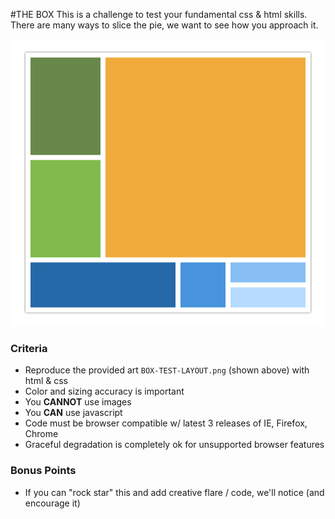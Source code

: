 #THE BOX
This is a challenge to test your fundamental css & html skills. There are many ways to slice the pie, we want to see how you approach it.

![](BOX-TEST-LAYOUT.png)

### Criteria
* Reproduce the provided art `BOX-TEST-LAYOUT.png` (shown above) with html & css
* Color and sizing accuracy is important
* You **CANNOT** use images
* You **CAN** use javascript
* Code must be browser compatible w/ latest 3 releases of IE, Firefox, Chrome
* Graceful degradation is completely ok for unsupported browser features

### Bonus Points
* If you can "rock star" this and add creative flare / code, we'll notice (and encourage it)